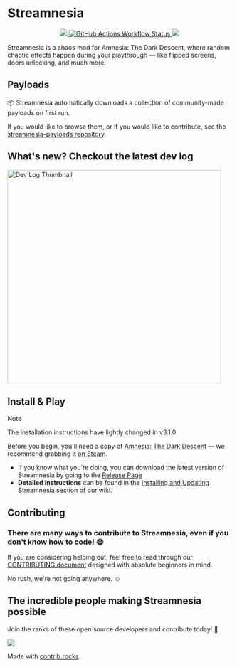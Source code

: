 # Streamnesia

<p align="center">
  <a href="LICENSE">
    <img src="https://img.shields.io/github/license/amnesia-spelos/streamnesia?style=for-the-badge">
  </a>
  <a href="https://github.com/amnesia-spelos/streamnesia/actions">
    <img alt="GitHub Actions Workflow Status" src="https://img.shields.io/github/actions/workflow/status/amnesia-spelos/streamnesia/.github%2Fworkflows%2Fdotnet.yml?branch=master&style=for-the-badge">
  </a>
  <a href="https://dot.net">
    <img src="https://img.shields.io/badge/made%20with-.NET%209-blueviolet?style=for-the-badge">
  </a>
</p>

Streamnesia is a chaos mod for Amnesia: The Dark Descent, where random chaotic effects happen during your playthrough — like flipped screens, doors unlocking, and much more.

## Payloads

📦 Streamnesia automatically downloads a collection of community-made payloads on first run.

If you would like to browse them, or if you would like to contribute, see the [streamnesia-payloads repository](https://github.com/amnesia-spelos/streamnesia-payloads).

## What's new? Checkout the latest dev log

<a href="https://www.youtube.com/watch?v=mmOyeexdkMo" target="_blank">
  <img src="https://i.ibb.co/hJHqPkgS/thumb.png?v=2" alt="Dev Log Thumbnail" width="480" />
</a>

## Install & Play

> [!note]
> The installation instructions have lightly changed in v3.1.0

Before you begin, you'll need a copy of [Amnesia: The Dark Descent](https://amnesiagame.com/) — we recommend grabbing it [on Steam](https://store.steampowered.com/app/57300/Amnesia_The_Dark_Descent/).

- If you know what you're doing, you can download the latest version of Streamnesia by going to the [Release Page](https://github.com/amnesia-spelos/streamnesia/releases)
- **Detailed instructions** can be found in the [Installing and Updating Streamnesia](https://github.com/amnesia-spelos/streamnesia/wiki/setup) section of our wiki.

## Contributing

### There are many ways to contribute to Streamnesia, even if you don't know how to code! 🌞

If you are considering helping out, feel free to read through our [CONTRIBUTING document](docs/CONTRIBUTING.md) designed with absolute beginners in mind.

No rush, we're not going anywhere. ☺️

## The incredible people making Streamnesia possible

Join the ranks of these open source developers and contribute today! 🚀

<a href="https://github.com/amnesia-spelos/streamnesia/graphs/contributors">
  <img src="https://contrib.rocks/image?repo=amnesia-spelos/streamnesia" />
</a>

Made with [contrib.rocks](https://contrib.rocks).
